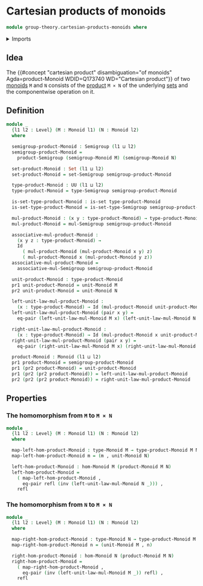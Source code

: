 # Cartesian products of monoids

```agda
module group-theory.cartesian-products-monoids where
```

<details><summary>Imports</summary>

```agda
open import foundation.dependent-pair-types
open import foundation.equality-cartesian-product-types
open import foundation.identity-types
open import foundation.sets
open import foundation.universe-levels

open import group-theory.cartesian-products-semigroups
open import group-theory.homomorphisms-monoids
open import group-theory.monoids
open import group-theory.semigroups
```

</details>

## Idea

The
{{#concept "cartesian product" disambiguation="of monoids" Agda=product-Monoid WDID=Q173740 WD="Cartesian product"}}
of two [monoids](group-theory.monoids.md) `M` and `N` consists of the
[product](foundation.cartesian-product-types.md) `M × N` of the underlying
[sets](foundation.sets.md) and the componentwise operation on it.

## Definition

```agda
module _
  {l1 l2 : Level} (M : Monoid l1) (N : Monoid l2)
  where

  semigroup-product-Monoid : Semigroup (l1 ⊔ l2)
  semigroup-product-Monoid =
    product-Semigroup (semigroup-Monoid M) (semigroup-Monoid N)

  set-product-Monoid : Set (l1 ⊔ l2)
  set-product-Monoid = set-Semigroup semigroup-product-Monoid

  type-product-Monoid : UU (l1 ⊔ l2)
  type-product-Monoid = type-Semigroup semigroup-product-Monoid

  is-set-type-product-Monoid : is-set type-product-Monoid
  is-set-type-product-Monoid = is-set-type-Semigroup semigroup-product-Monoid

  mul-product-Monoid : (x y : type-product-Monoid) → type-product-Monoid
  mul-product-Monoid = mul-Semigroup semigroup-product-Monoid

  associative-mul-product-Monoid :
    (x y z : type-product-Monoid) →
    Id
      ( mul-product-Monoid (mul-product-Monoid x y) z)
      ( mul-product-Monoid x (mul-product-Monoid y z))
  associative-mul-product-Monoid =
    associative-mul-Semigroup semigroup-product-Monoid

  unit-product-Monoid : type-product-Monoid
  pr1 unit-product-Monoid = unit-Monoid M
  pr2 unit-product-Monoid = unit-Monoid N

  left-unit-law-mul-product-Monoid :
    (x : type-product-Monoid) → Id (mul-product-Monoid unit-product-Monoid x) x
  left-unit-law-mul-product-Monoid (pair x y) =
    eq-pair (left-unit-law-mul-Monoid M x) (left-unit-law-mul-Monoid N y)

  right-unit-law-mul-product-Monoid :
    (x : type-product-Monoid) → Id (mul-product-Monoid x unit-product-Monoid) x
  right-unit-law-mul-product-Monoid (pair x y) =
    eq-pair (right-unit-law-mul-Monoid M x) (right-unit-law-mul-Monoid N y)

  product-Monoid : Monoid (l1 ⊔ l2)
  pr1 product-Monoid = semigroup-product-Monoid
  pr1 (pr2 product-Monoid) = unit-product-Monoid
  pr1 (pr2 (pr2 product-Monoid)) = left-unit-law-mul-product-Monoid
  pr2 (pr2 (pr2 product-Monoid)) = right-unit-law-mul-product-Monoid
```

## Properties

### The homomorphism from `M` to `M × N`

```agda
module _
  {l1 l2 : Level} (M : Monoid l1) (N : Monoid l2)
  where

  map-left-hom-product-Monoid : type-Monoid M → type-product-Monoid M N
  map-left-hom-product-Monoid m = (m , unit-Monoid N)

  left-hom-product-Monoid : hom-Monoid M (product-Monoid M N)
  left-hom-product-Monoid =
    ( map-left-hom-product-Monoid ,
      eq-pair refl (inv (left-unit-law-mul-Monoid N _))) ,
    refl
```

### The homomorphism from `N` to `M × N`

```agda
module _
  {l1 l2 : Level} (M : Monoid l1) (N : Monoid l2)
  where

  map-right-hom-product-Monoid : type-Monoid N → type-product-Monoid M N
  map-right-hom-product-Monoid n = (unit-Monoid M , n)

  right-hom-product-Monoid : hom-Monoid N (product-Monoid M N)
  right-hom-product-Monoid =
    ( map-right-hom-product-Monoid ,
      eq-pair (inv (left-unit-law-mul-Monoid M _)) refl) ,
    refl
```
